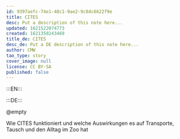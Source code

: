 ```yaml
---
id: 9397aefc-74e1-48c1-9ae2-9c8dc6622f9e
title: CITES
desc: Put a description of this note here...
updated: 1621522074773
created: 1621350243469
title_de: CITES
desc_de: Put a DE description of this note here...
author: CMW
tao_type: story
cover_image: null
license: CC BY-SA
published: false
---
```



:::EN:::


:::DE:::

@empty

Wie CITES funktioniert und welche Auswirkungen es auf Transporte, Tausch und den Alltag im Zoo hat